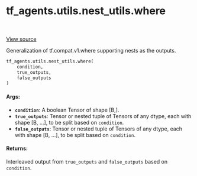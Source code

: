<div itemscope itemtype="http://developers.google.com/ReferenceObject">
<meta itemprop="name" content="tf_agents.utils.nest_utils.where" />
<meta itemprop="path" content="Stable" />
</div>

# tf_agents.utils.nest_utils.where

<table class="tfo-notebook-buttons tfo-api" align="left">
</table>

<a target="_blank" href="https://github.com/tensorflow/agents/tree/master/tf_agents/utils/nest_utils.py">View
source</a>

Generalization of tf.compat.v1.where supporting nests as the outputs.

```python
tf_agents.utils.nest_utils.where(
    condition,
    true_outputs,
    false_outputs
)
```

<!-- Placeholder for "Used in" -->

#### Args:

*   <b>`condition`</b>: A boolean Tensor of shape [B,].
*   <b>`true_outputs`</b>: Tensor or nested tuple of Tensors of any dtype, each
    with shape [B, ...], to be split based on `condition`.
*   <b>`false_outputs`</b>: Tensor or nested tuple of Tensors of any dtype, each
    with shape [B, ...], to be split based on `condition`.

#### Returns:

Interleaved output from `true_outputs` and `false_outputs` based on `condition`.
